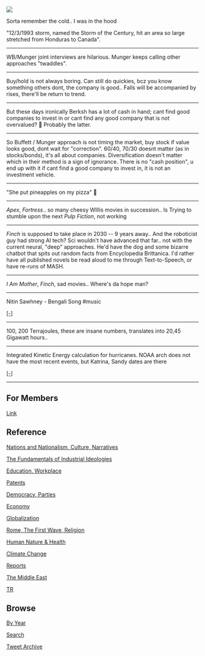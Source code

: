 <img src="https://drive.google.com/uc?export=view&id=1B2wf9R7AMH1d7Vw6e2mucLbIQ5NSjir7"/>


Sorta remember the cold.. I was in the hood

"12/3/1993 storm, named the Storm of the Century, hit an area so large
stretched from Honduras to Canada". 

---

WB/Munger joint interviews are hilarious. Munger keeps calling other
approaches "twaddles".

---

Buy/hold is not always boring. Can still do quickies, bcz you know
something others dont, the company is good.. Falls will be accompanied
by rises, there'll be return to trend. 

---

But these days ironically Berksh has a lot of cash in hand; cant find
good companies to invest in or cant find any good company that is not
overvalued? 🤔  Probably the latter. 

---

So Buffett / Munger approach is not timing the market, buy stock if
value looks good, dont wait for "correction". 60/40, 70/30 doesnt
matter (as in stocks/bonds), it's all about companies. Diversification
doesn't matter which in their method is a sign of ignorance. There is
no "cash position", u end up with it if cant find a good company to
invest in, it is not an investment vehicle.

---

"She put pineapples on my pizza" 🤨
 
---

*Apex*, *Fortress*.. so many cheesy WIllis movies in succession.. Is
Trying to stumble upon the next *Pulp Fiction*, not working

---

*Finch* is supposed to take place in 2030 -- 9 years away.. And the
roboticist guy had strong AI tech? Sci wouldn't have advanced that
far.. not with the current neural, "deep" approaches. He'd have the
dog and some bizarre chatbot that spits out random facts from
Encyclopedia Brittanica. I'd rather have all published novels be read
aloud to me through Text-to-Speech, or have re-runs of MASH.

---

*I Am Mother*, *Finch*, sad movies.. Where's da hope man?

---

Nitin Sawhney - Bengali Song \#music

[[-]](https://youtu.be/PJkOQXIq_r8)

---

100, 200 Terrajoules, these are insane numbers, translates into 20,45
Gigawatt hours..

---

Integrated Kinetic Energy calculation for hurricanes. NOAA arch does
not have the most recent events, but Katrina, Sandy dates are there

[[-]](2019/05/ike.md)

---

## For Members

[Link](https://thirdwave-members.herokuapp.com)

## Reference

[Nations and Nationalism, Culture, Narratives](/2013/02/nations-and-nationalism.md)

[The Fundamentals of Industrial Ideologies](/2011/04/fundamentals-of-industrial-ideologies.md)

[Education, Workplace](2017/09/education-workplace.md)

[Patents](/2018/09/patents.md)

[Democracy, Parties](/2016/11/democracy.md)

[Economy](/2018/05/economy.md)

[Globalization](/2018/09/globalization.md)

[Rome, The First Wave, Religion](/2017/12/rome.md)

[Human Nature & Health](/2020/07/human-nature.md)

[Climate Change](/2018/12/climate.md)

[Reports](/2019/05/reports.md)

[The Middle East](/2019/07/middleeast.md)

[TR](../tr)

## Browse

[By Year](years.md)

[Search](search.html)

[Tweet Archive](/tweets/README.md)


